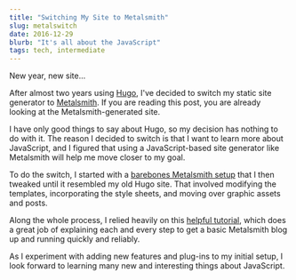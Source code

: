 ```yaml
---
title: "Switching My Site to Metalsmith"
slug: metalswitch
date: 2016-12-29
blurb: "It's all about the JavaScript"
tags: tech, intermediate
---
```


New year, new site...

After almost two years using [Hugo](http://gohugo.io), I've decided to switch my static site generator to [Metalsmith](http://Metalsmith.io). If you are reading this post, you are already looking at the Metalsmith-generated site.

I have only good things to say about Hugo, so my decision has nothing to do with it. The reason I decided to switch is that I want to learn more about JavaScript, and I figured that using a JavaScript-based site generator like Metalsmith will help me move closer to my goal.

To do the switch, I started with a [barebones Metalsmith setup](../minimetal/) that I then tweaked until it resembled my old Hugo site. That involved modifying the templates, incorporating the style sheets, and moving over graphic assets and posts.

Along the whole process, I relied heavily on this [helpful tutorial](https://www.neustadt.fr/essays/crafting-a-simple-blog-with-metalsmith/), which does a great job of explaining each and every step to get a basic Metalsmith blog up and running quickly and reliably.

As I experiment with adding new features and plug-ins to my initial setup, I look forward to learning many new and interesting things about JavaScript.
